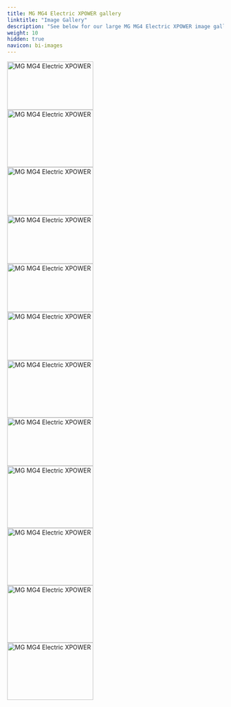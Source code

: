 ```yaml
---
title: MG MG4 Electric XPOWER gallery
linktitle: "Image Gallery"
description: "See below for our large MG MG4 Electric XPOWER image gallery. Click pictures for high-resolution versions."
weight: 10
hidden: true
navicon: bi-images
---
```

<!-- markdownlint-disable MD033 -->
<div class="pswp-gallery pswp-grid-container" id ="my-gallery">
<div class="pswp-grid-item">
<a href="https://media.evkx.net/multimedia/models/mg/mg4/mg4_electric_xpower/brakes_1.jpg"
data-pswp-src="https://media.evkx.net/multimedia/models/mg/mg4/mg4_electric_xpower/brakes_1.jpg"
data-pswp-width="3000"
data-pswp-height="1687" 
target="_blank">
<img src="https://media.evkx.net/multimedia/models/mg/mg4/mg4_electric_xpower/brakes_1_xst.jpg" alt="MG MG4 Electric XPOWER" width="200px" height="112px" />
</a>
</div>
<div class="pswp-grid-item">
<a href="https://media.evkx.net/multimedia/models/mg/mg4/mg4_electric_xpower/charging_2.jpg"
data-pswp-src="https://media.evkx.net/multimedia/models/mg/mg4/mg4_electric_xpower/charging_2.jpg"
data-pswp-width="3000"
data-pswp-height="2001" 
target="_blank">
<img src="https://media.evkx.net/multimedia/models/mg/mg4/mg4_electric_xpower/charging_2_xst.jpg" alt="MG MG4 Electric XPOWER" width="200px" height="133px" />
</a>
</div>
<div class="pswp-grid-item">
<a href="https://media.evkx.net/multimedia/models/mg/mg4/mg4_electric_xpower/exterior_1.jpg"
data-pswp-src="https://media.evkx.net/multimedia/models/mg/mg4/mg4_electric_xpower/exterior_1.jpg"
data-pswp-width="3000"
data-pswp-height="1687" 
target="_blank">
<img src="https://media.evkx.net/multimedia/models/mg/mg4/mg4_electric_xpower/exterior_1_xst.jpg" alt="MG MG4 Electric XPOWER" width="200px" height="112px" />
</a>
</div>
<div class="pswp-grid-item">
<a href="https://media.evkx.net/multimedia/models/mg/mg4/mg4_electric_xpower/exterior_2.jpg"
data-pswp-src="https://media.evkx.net/multimedia/models/mg/mg4/mg4_electric_xpower/exterior_2.jpg"
data-pswp-width="3000"
data-pswp-height="1687" 
target="_blank">
<img src="https://media.evkx.net/multimedia/models/mg/mg4/mg4_electric_xpower/exterior_2_xst.jpg" alt="MG MG4 Electric XPOWER" width="200px" height="112px" />
</a>
</div>
<div class="pswp-grid-item">
<a href="https://media.evkx.net/multimedia/models/mg/mg4/mg4_electric_xpower/exterior_3.jpg"
data-pswp-src="https://media.evkx.net/multimedia/models/mg/mg4/mg4_electric_xpower/exterior_3.jpg"
data-pswp-width="3000"
data-pswp-height="1687" 
target="_blank">
<img src="https://media.evkx.net/multimedia/models/mg/mg4/mg4_electric_xpower/exterior_3_xst.jpg" alt="MG MG4 Electric XPOWER" width="200px" height="112px" />
</a>
</div>
<div class="pswp-grid-item">
<a href="https://media.evkx.net/multimedia/models/mg/mg4/mg4_electric_xpower/exterior_4.jpg"
data-pswp-src="https://media.evkx.net/multimedia/models/mg/mg4/mg4_electric_xpower/exterior_4.jpg"
data-pswp-width="3000"
data-pswp-height="1687" 
target="_blank">
<img src="https://media.evkx.net/multimedia/models/mg/mg4/mg4_electric_xpower/exterior_4_xst.jpg" alt="MG MG4 Electric XPOWER" width="200px" height="112px" />
</a>
</div>
<div class="pswp-grid-item">
<a href="https://media.evkx.net/multimedia/models/mg/mg4/mg4_electric_xpower/frontseats_1.jpg"
data-pswp-src="https://media.evkx.net/multimedia/models/mg/mg4/mg4_electric_xpower/frontseats_1.jpg"
data-pswp-width="3000"
data-pswp-height="2000" 
target="_blank">
<img src="https://media.evkx.net/multimedia/models/mg/mg4/mg4_electric_xpower/frontseats_1_xst.jpg" alt="MG MG4 Electric XPOWER" width="200px" height="133px" />
</a>
</div>
<div class="pswp-grid-item">
<a href="https://media.evkx.net/multimedia/models/mg/mg4/mg4_electric_xpower/interior_1.jpg"
data-pswp-src="https://media.evkx.net/multimedia/models/mg/mg4/mg4_electric_xpower/interior_1.jpg"
data-pswp-width="3000"
data-pswp-height="1687" 
target="_blank">
<img src="https://media.evkx.net/multimedia/models/mg/mg4/mg4_electric_xpower/interior_1_xst.jpg" alt="MG MG4 Electric XPOWER" width="200px" height="112px" />
</a>
</div>
<div class="pswp-grid-item">
<a href="https://media.evkx.net/multimedia/models/mg/mg4/mg4_electric_xpower/main_1.jpg"
data-pswp-src="https://media.evkx.net/multimedia/models/mg/mg4/mg4_electric_xpower/main_1.jpg"
data-pswp-width="3000"
data-pswp-height="2172" 
target="_blank">
<img src="https://media.evkx.net/multimedia/models/mg/mg4/mg4_electric_xpower/main_1_xst.jpg" alt="MG MG4 Electric XPOWER" width="200px" height="144px" />
</a>
</div>
<div class="pswp-grid-item">
<a href="https://media.evkx.net/multimedia/models/mg/mg4/mg4_electric_xpower/screens_1.jpg"
data-pswp-src="https://media.evkx.net/multimedia/models/mg/mg4/mg4_electric_xpower/screens_1.jpg"
data-pswp-width="3000"
data-pswp-height="2001" 
target="_blank">
<img src="https://media.evkx.net/multimedia/models/mg/mg4/mg4_electric_xpower/screens_1_xst.jpg" alt="MG MG4 Electric XPOWER" width="200px" height="133px" />
</a>
</div>
<div class="pswp-grid-item">
<a href="https://media.evkx.net/multimedia/models/mg/mg4/mg4_electric_xpower/secondrowseats_1.jpg"
data-pswp-src="https://media.evkx.net/multimedia/models/mg/mg4/mg4_electric_xpower/secondrowseats_1.jpg"
data-pswp-width="3000"
data-pswp-height="2001" 
target="_blank">
<img src="https://media.evkx.net/multimedia/models/mg/mg4/mg4_electric_xpower/secondrowseats_1_xst.jpg" alt="MG MG4 Electric XPOWER" width="200px" height="133px" />
</a>
</div>
<div class="pswp-grid-item">
<a href="https://media.evkx.net/multimedia/models/mg/mg4/mg4_electric_xpower/trunk_1.jpg"
data-pswp-src="https://media.evkx.net/multimedia/models/mg/mg4/mg4_electric_xpower/trunk_1.jpg"
data-pswp-width="3000"
data-pswp-height="2001" 
target="_blank">
<img src="https://media.evkx.net/multimedia/models/mg/mg4/mg4_electric_xpower/trunk_1_xst.jpg" alt="MG MG4 Electric XPOWER" width="200px" height="133px" />
</a>
</div>
</div>
<script type="module">
  import PhotoSwipeLightbox from '/js/photoswipe-lightbox.esm.js';
    const lightbox = new PhotoSwipeLightbox({
       gallery: '#my-gallery',
        children: 'a',
        pswpModule: () => import('/js/photoswipe.esm.js')
    });
lightbox.init();
</script>
